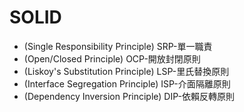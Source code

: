 # SOLID
- (Single Responsibility Principle) SRP-單一職責
- (Open/Closed Principle) OCP-開放封閉原則
- (Liskoy's Substitution Principle) LSP-里氏替換原則
- (Interface Segregation Principle) ISP-介面隔離原則
- (Dependency Inversion Principle) DIP-依賴反轉原則